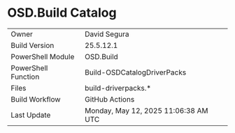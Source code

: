 ﻿# OSD.Build Catalog

| | |
|-|-|
| Owner | David Segura |
| Build Version | 25.5.12.1 |
| PowerShell Module | OSD.Build |
| PowerShell Function | Build-OSDCatalogDriverPacks |
| Files | build-driverpacks.* |
| Build Workflow | GitHub Actions |
| Last Update | Monday, May 12, 2025 11:06:38 AM UTC |
